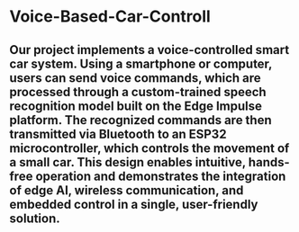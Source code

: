 # Voice-Based-Car-Controll
## Our project implements a voice-controlled smart car system. Using a smartphone or computer, users can send voice commands, which are processed through a custom-trained speech recognition model built on the Edge Impulse platform. The recognized commands are then transmitted via Bluetooth to an ESP32 microcontroller, which controls the movement of a small car. This design enables intuitive, hands-free operation and demonstrates the integration of edge AI, wireless communication, and embedded control in a single, user-friendly solution.
